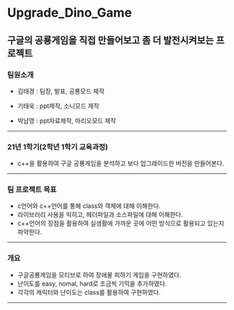 # Upgrade_Dino_Game
구글의 공룡게임을 직접 만들어보고 좀 더 발전시켜보는 프로젝트
---
### 팀원소개

- 김태경 : 팀장, 발표, 공룡모드 제작

- 기태욱 : ppt제작, 소니모드 제작

- 박남영 : ppt자료제작, 마리오모드 제작


---

### 21년 1학기(2학년 1학기 교육과정)
- c++을 활용하여 구글 공룡게임을 분석하고 보다 업그레이드한 버전을 만들어본다.

---


### 팀 프로젝트 목표
- c언어와 c++언어를 통해 class와 객체에 대해 이해한다.
- 라이브러리 사용을 익히고, 헤더파일과 소스파일에 대해 이해한다.
- c++언어의 장점을 활용하여 실생활에 가까운 곳에 어떤 방식으로 활용되고 있는지 파악한다.


---
### 개요
- 구글공룡게임을 모티브로 하여 장애물 피하기 게임을 구현하였다.
- 난이도를 easy, nomal, hard로 조금씩 기믹을 추가하였다.
- 각각의 캐릭터와 난이도는 class를 활용하여 구현하였다.

---
